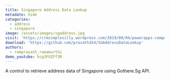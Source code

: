 ```yaml
---
title: Singapore Address Data Lookup
metadate: hide
categories:
  - address
  - singapore
image: /assets/images/sgaddress.jpg
visit: 'https://crmsimplesilly.wordpress.com/2019/09/04/powerapps-component-framework-singapore-address-data-lookup-by-postal-code/'
download: 'https://github.com/prasath2k4/SGAddressDataLookup'
authors:
  - ramprasath_ramamurthi
demo_youtube: hcg3FUZFf3M
---
```


A control to retrieve address data of Singapore using Gothere.Sg API.
